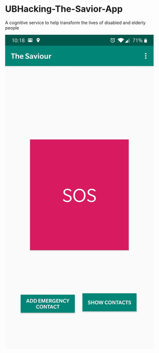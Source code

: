 # UBHacking-The-Savior-App
A cognitive service to help transform the lives of disabled and elderly people



![](https://github.com/Venkteshkavi/UBHacking-The-Savior-App/blob/master/Savior%20Images/WhatsApp%20Image%202019-11-03%20at%2010.18.25%20AM.jpeg)
